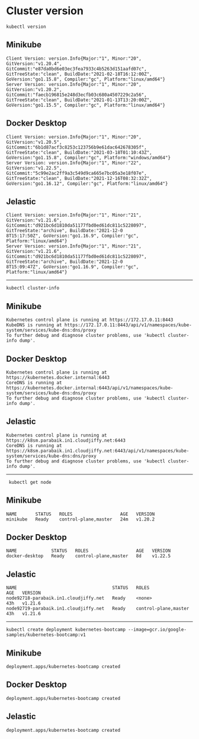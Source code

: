 # Cluster version
``` kubectl version ```
## Minikube
```
Client Version: version.Info{Major:"1", Minor:"20", GitVersion:"v1.20.4", GitCommit:"e87da0bd6e03ec3fea7933c4b5263d151aafd07c", GitTreeState:"clean", BuildDate:"2021-02-18T16:12:00Z", GoVersion:"go1.15.8", Compiler:"gc", Platform:"linux/amd64"}
Server Version: version.Info{Major:"1", Minor:"20", GitVersion:"v1.20.2", GitCommit:"faecb196815e248d3ecfb03c680a4507229c2a56", GitTreeState:"clean", BuildDate:"2021-01-13T13:20:00Z", GoVersion:"go1.15.5", Compiler:"gc", Platform:"linux/amd64"}
```
## Docker Desktop
```
Client Version: version.Info{Major:"1", Minor:"20", GitVersion:"v1.20.5", GitCommit:"6b1d87acf3c8253c123756b9e61dac642678305f", GitTreeState:"clean", BuildDate:"2021-03-18T01:10:43Z", GoVersion:"go1.15.8", Compiler:"gc", Platform:"windows/amd64"}
Server Version: version.Info{Major:"1", Minor:"22", GitVersion:"v1.22.5", GitCommit:"5c99e2ac2ff9a3c549d9ca665e7bc05a3e18f07e", GitTreeState:"clean", BuildDate:"2021-12-16T08:32:32Z", GoVersion:"go1.16.12", Compiler:"gc", Platform:"linux/amd64"}
```
## Jelastic
```
Client Version: version.Info{Major:"1", Minor:"21", GitVersion:"v1.21.6", GitCommit:"d921bc6d1810da51177fbd0ed61dc811c5228097", GitTreeState:"archive", BuildDate:"2021-12-0
8T15:17:50Z", GoVersion:"go1.16.9", Compiler:"gc", Platform:"linux/amd64"}
Server Version: version.Info{Major:"1", Minor:"21", GitVersion:"v1.21.6", GitCommit:"d921bc6d1810da51177fbd0ed61dc811c5228097", GitTreeState:"archive", BuildDate:"2021-12-0
8T15:09:47Z", GoVersion:"go1.16.9", Compiler:"gc", Platform:"linux/amd64"}
```
-----------------------------------------------
``` kubectl cluster-info ```
## Minikube
```
Kubernetes control plane is running at https://172.17.0.11:8443
KubeDNS is running at https://172.17.0.11:8443/api/v1/namespaces/kube-system/services/kube-dns:dns/proxy
To further debug and diagnose cluster problems, use 'kubectl cluster-info dump'.
```
## Docker Desktop
```
Kubernetes control plane is running at https://kubernetes.docker.internal:6443
CoreDNS is running at https://kubernetes.docker.internal:6443/api/v1/namespaces/kube-system/services/kube-dns:dns/proxy
To further debug and diagnose cluster problems, use 'kubectl cluster-info dump'.
```
## Jelastic
```
Kubernetes control plane is running at https://k8sm.parabaik.in1.cloudjiffy.net:6443
CoreDNS is running at https://k8sm.parabaik.in1.cloudjiffy.net:6443/api/v1/namespaces/kube-system/services/kube-dns:dns/proxy
To further debug and diagnose cluster problems, use 'kubectl cluster-info dump'.
```
-------------------------------------------------
``` kubectl get node```
## Minikube
```
NAME       STATUS   ROLES                  AGE   VERSION
minikube   Ready    control-plane,master   24m   v1.20.2
```
## Docker Desktop
```
NAME             STATUS   ROLES                  AGE   VERSION
docker-desktop   Ready    control-plane,master   8d    v1.22.5
```
## Jelastic
```
NAME                                    STATUS   ROLES                  AGE   VERSION
node92718-parabaik.in1.cloudjiffy.net   Ready    <none>                 43h   v1.21.6
node92719-parabaik.in1.cloudjiffy.net   Ready    control-plane,master   43h   v1.21.6
```
------------------------------------------------
```
kubectl create deployment kubernetes-bootcamp --image=gcr.io/google-samples/kubernetes-bootcamp:v1
```
## Minikube
```
deployment.apps/kubernetes-bootcamp created
```
## Docker Desktop
```
deployment.apps/kubernetes-bootcamp created
```
## Jelastic
```
deployment.apps/kubernetes-bootcamp created
```
